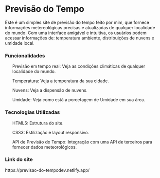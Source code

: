 <h1> Previsão do Tempo </h1>
<p>Este é um simples site de previsão do tempo feito por mim, que fornece informações metereológicas precisas e atualizadas de qualquer localidade do mundo. Com uma interface amigável e intuitiva, os usuários podem acessar informações de: temperatura ambiente, distribuições de nuvens e umidade local.  </p>

<h3>Funcionalidades</h3>
<ul>
<p>Previsão em tempo real: Veja as condições climáticas de qualquer localidade do mundo. </p>
<p>Temperatura: Veja a temperatura da sua cidade.</p>
<p>Nuvens: Veja a dispensão de nuvens.</p>
<p>Umidade: Veja como está a porcetagem de Umidade em sua área.</p>
</ul>

<h3>Tecnologias Utilizadas</h3>
<ul>
  <p> HTML5: Estrutura do site.</p>
  <p> CSS3: Estilização e layout responsivo. </p>
  <p> API de Previsão do Tempo: Integração com uma API de terceiros para fornecer dados meteorológicos.</p>
</ul>

<h3>Link do site</h3>
<p>https://previsao-do-tempodev.netlify.app/</p>
